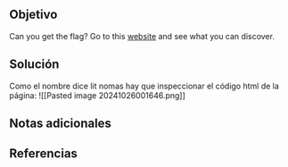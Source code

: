 ## Objetivo
Can you get the flag? Go to this [website](http://saturn.picoctf.net:63772/) and see what you can discover.

## Solución
Como el nombre dice lit nomas hay que inspeccionar el código html de la página:
![[Pasted image 20241026001646.png]]
## Notas adicionales
## Referencias
